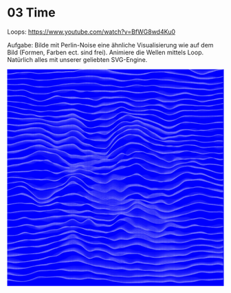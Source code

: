 # 03 Time
  
Loops: https://www.youtube.com/watch?v=BfWG8wd4Ku0  
  
Aufgabe: Bilde mit Perlin-Noise eine ähnliche Visualisierung wie auf dem Bild (Formen, Farben ect. sind frei). Animiere die Wellen mittels Loop. Natürlich alles mit unserer geliebten SVG-Engine.  

![alt text](waves.jpg?raw=true)
